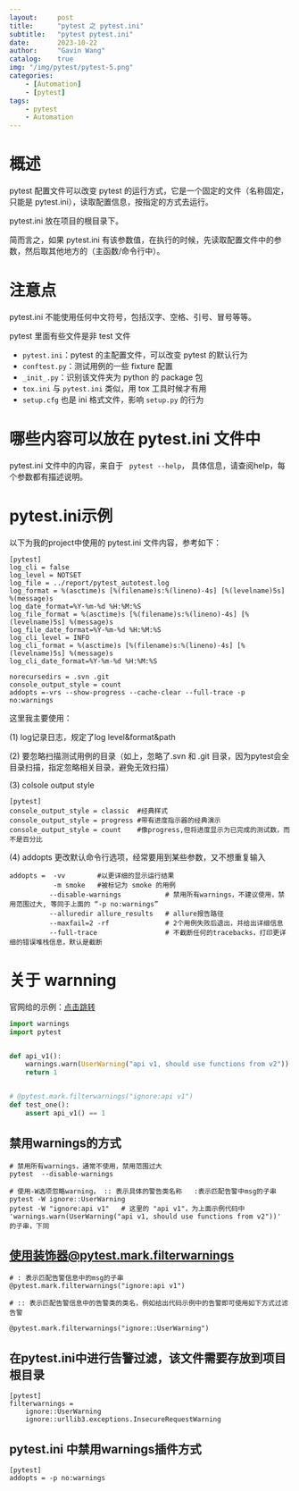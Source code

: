 ```yaml
---
layout:     post
title:      "pytest 之 pytest.ini"
subtitle:   "pytest pytest.ini"
date:       2023-10-22
author:     "Gavin Wang"
catalog:    true
img: "/img/pytest/pytest-5.png"
categories:
    - [Automation]
    - [pytest]
tags:
    - pytest
    - Automation
---
```



#  概述

pytest 配置文件可以改变 pytest 的运行方式，它是一个固定的文件（名称固定，只能是 pytest.ini），读取配置信息，按指定的方式去运行。

pytest.ini 放在项目的根目录下。

简而言之，如果 pytest.ini 有该参数值，在执行的时候，先读取配置文件中的参数，然后取其他地方的（主函数/命令行中）。


# 注意点

pytest.ini 不能使用任何中文符号，包括汉字、空格、引号、冒号等等。

pytest 里面有些文件是非 test 文件

* `pytest.ini`：pytest 的主配置文件，可以改变 pytest 的默认行为
* `conftest.py`：测试用例的一些 fixture 配置
* `_init_.py`：识别该文件夹为 python 的 package 包
* `tox.ini` 与 `pytest.ini` 类似，用 tox 工具时候才有用
* `setup.cfg` 也是 ini 格式文件，影响 `setup.py` 的行为
    

# 哪些内容可以放在 pytest.ini 文件中


pytest.ini 文件中的内容，来自于 ``` pytest --help```， 具体信息，请查阅help，每个参数都有描述说明。

# pytest.ini示例


以下为我的project中使用的 pytest.ini 文件内容，参考如下：

```text
[pytest]
log_cli = false
log_level = NOTSET
log_file = ../report/pytest_autotest.log
log_format = %(asctime)s [%(filename)s:%(lineno)-4s] [%(levelname)5s] %(message)s
log_date_format=%Y-%m-%d %H:%M:%S
log_file_format = %(asctime)s [%(filename)s:%(lineno)-4s] [%(levelname)5s] %(message)s
log_file_date_format=%Y-%m-%d %H:%M:%S
log_cli_level = INFO
log_cli_format = %(asctime)s [%(filename)s:%(lineno)-4s] [%(levelname)5s] %(message)s
log_cli_date_format=%Y-%m-%d %H:%M:%S

norecursedirs = .svn .git
console_output_style = count
addopts =-vrs --show-progress --cache-clear --full-trace -p no:warnings
```

这里我主要使用：

(1) log记录日志，规定了log level&format&path

(2) 要忽略扫描测试用例的目录（如上，忽略了.svn 和 .git 目录，因为pytest会全目录扫描，指定忽略相关目录，避免无效扫描）

(3) colsole output style

```text
[pytest]
console_output_style = classic  #经典样式
console_output_style = progress #带有进度指示器的经典演示
console_output_style = count    #像progress,但将进度显示为已完成的测试数，而不是百分比
```

(4) addopts 更改默认命令行选项，经常要用到某些参数，又不想重复输入

```text
addopts =  -vv        #以更详细的显示运行结果
           -m smoke   #被标记为 smoke 的用例
          --disable-warnings           # 禁用所有warnings，不建议使用，禁用范围过大, 等同于上面的 “-p no:warnings”
          --alluredir allure_results   # allure报告路径
          --maxfail=2 -rf              # 2个用例失败后退出，并给出详细信息
          --full-trace                 # 不截断任何的tracebacks，打印更详细的错误堆栈信息，默认是截断

```



# 关于 warnning


官网给的示例：[点击跳转](https://docs.pytest.org/en/7.4.x/how-to/capture-warnings.html#pytest-mark-filterwarnings)

```python
import warnings
import pytest


def api_v1():
    warnings.warn(UserWarning("api v1, should use functions from v2"))
    return 1


# @pytest.mark.filterwarnings("ignore:api v1")
def test_one():
    assert api_v1() == 1

```

## 禁用warnings的方式

```shell
# 禁用所有warnings，通常不使用，禁用范围过大
pytest  --disable-warnings

# 使用-W选项忽略warning， :: 表示具体的警告类名称   :表示匹配告警中msg的子串
pytest -W ignore::UserWarning
pytest -W "ignore:api v1"   # 这里的 "api v1"，为上面示例代码中 'warnings.warn(UserWarning("api v1, should use functions from v2"))' 的子串，下同
```

## 使用装饰器@pytest.mark.filterwarnings

```shell
# : 表示匹配告警信息中的msg的子串
@pytest.mark.filterwarnings("ignore:api v1") 

# :: 表示匹配告警信息中的告警类的类名，例如给出代码示例中的告警即可使用如下方式过滤告警

@pytest.mark.filterwarnings("ignore::UserWarning")
```



## 在pytest.ini中进行告警过滤，该文件需要存放到项目根目录

```text
[pytest]
filterwarnings =
    ignore::UserWarning
    ignore::urllib3.exceptions.InsecureRequestWarning
```


## pytest.ini 中禁用warnings插件方式

```text
[pytest]
addopts = -p no:warnings
```
